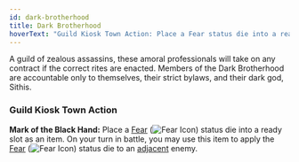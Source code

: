 ```yaml
---
id: dark-brotherhood
title: Dark Brotherhood
hoverText: "Guild Kiosk Town Action: Place a Fear status die into a ready slot as an item. On your turn in battle, you may use this item to apply the Fear status die to an adjacent enemy."
---
```


A guild of zealous assassins, these amoral professionals will take on any contract if the correct rites are enacted. Members of the Dark Brotherhood are accountable only to themselves, their strict bylaws, and their dark god, Sithis.

### Guild Kiosk Town Action
**Mark of the Black Hand:** Place a [Fear](/docs/all/status-effects/fear) (<img src="/icons/fear.svg" alt="Fear Icon" class="icon-svg" />) status die into a ready slot as an item. On your turn in battle, you may use this item to apply the [Fear](/docs/all/status-effects/fear) (<img src="/icons/fear.svg" alt="Fear Icon" class="icon-svg" />) status die to an [adjacent](/docs/all/other/adjacent) enemy.